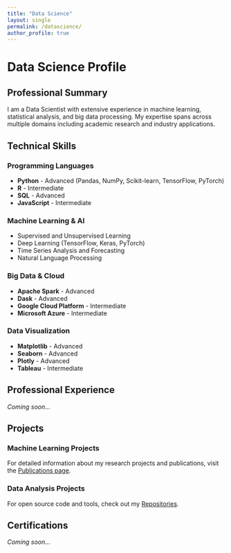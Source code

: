 ```yaml
---
title: "Data Science"
layout: single
permalink: /datascience/
author_profile: true
---
```


# Data Science Profile

## Professional Summary

I am a Data Scientist with extensive experience in machine learning, statistical analysis, and big data processing. My expertise spans across multiple domains including academic research and industry applications.

## Technical Skills

### Programming Languages
- **Python** - Advanced (Pandas, NumPy, Scikit-learn, TensorFlow, PyTorch)
- **R** - Intermediate
- **SQL** - Advanced
- **JavaScript** - Intermediate

### Machine Learning & AI
- Supervised and Unsupervised Learning
- Deep Learning (TensorFlow, Keras, PyTorch)
- Time Series Analysis and Forecasting
- Natural Language Processing

### Big Data & Cloud
- **Apache Spark** - Advanced
- **Dask** - Advanced
- **Google Cloud Platform** - Intermediate
- **Microsoft Azure** - Intermediate

### Data Visualization
- **Matplotlib** - Advanced
- **Seaborn** - Advanced
- **Plotly** - Advanced
- **Tableau** - Intermediate

## Professional Experience

*Coming soon...*

## Projects

### Machine Learning Projects

For detailed information about my research projects and publications, visit the [Publications page](/publications/).

### Data Analysis Projects

For open source code and tools, check out my [Repositories](/repositories/).

## Certifications

*Coming soon...*
